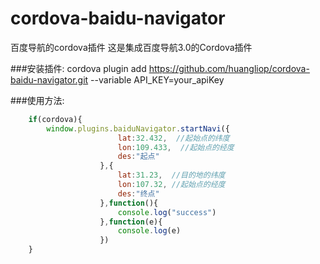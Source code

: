 # cordova-baidu-navigator
百度导航的cordova插件
  这是集成百度导航3.0的Cordova插件
  
###安装插件:
    cordova plugin add https://github.com/huangliop/cordova-baidu-navigator.git --variable API_KEY=your_apiKey
  
###使用方法: 
```javascript
    if(cordova){
        window.plugins.baiduNavigator.startNavi({
                        lat:32.432,  //起始点的纬度
                        lon:109.433,  //起始点的经度
                        des:"起点"
                    },{
                        lat:31.23,  //目的地的纬度
                        lon:107.32, //起始点的经度
                        des:"终点"
                    },function(){
                        console.log("success")
                    },function(e){
                        console.log(e)
                    }) 
    } 
 ```
